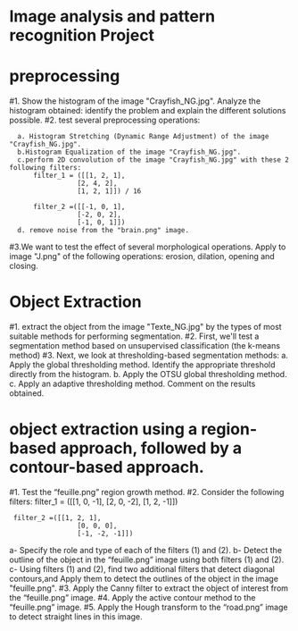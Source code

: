 # Image analysis and pattern recognition Project

 # preprocessing
 #1. Show the histogram of the image "Crayfish_NG.jpg". Analyze the histogram obtained: identify the problem and explain the different solutions possible.
 #2. test several preprocessing operations:

      a. Histogram Stretching (Dynamic Range Adjustment) of the image "Crayfish_NG.jpg".
      b.Histogram Equalization of the image "Crayfish_NG.jpg".
      c.perform 2D convolution of the image "Crayfish_NG.jpg" with these 2 following filters:
          filter_1 = ([[1, 2, 1],
                     [2, 4, 2],
                     [1, 2, 1]]) / 16

          filter_2 =([[-1, 0, 1],
                     [-2, 0, 2],
                     [-1, 0, 1]])
      d. remove noise from the "brain.png" image.
 #3.We want to test the effect of several morphological operations. Apply to image "J.png" of the following operations: erosion, dilation, opening and closing.
 
 # Object Extraction
 #1. extract the object from the image "Texte_NG.jpg" by the types of most suitable methods for performing segmentation.
 #2. First, we'll test a segmentation method based on unsupervised classification (the k-means method)
 #3. Next, we look at thresholding-based segmentation methods:
    a. Apply the global thresholding method. Identify the appropriate threshold directly from the histogram.
    b. Apply the OTSU global thresholding method.
    c. Apply an adaptive thresholding method. Comment on the results obtained.

 # object extraction using a region-based approach, followed by a contour-based approach.
  #1. Test the “feuille.png” region growth method.
  #2. Consider the following filters:
     filter_1 = ([[1, 0, -1],
                     [2, 0, -2],
                     [1, 2, -1]]) 

     filter_2 =([[1, 2, 1],
                     [0, 0, 0],
                     [-1, -2, -1]])

  a- Specify the role and type of each of the filters (1) and (2).
  b- Detect the outline of the object in the “feuille.png” image using both filters (1) and (2). 
  c- Using filters (1) and (2), find two additional filters that detect diagonal contours,and Apply them to detect the outlines of the object   in the image "feuille.png".
 #3. Apply the Canny filter to extract the object of interest from the “feuille.png” image.
 #4. Apply the active contour method to the “feuille.png” image.
 #5. Apply the Hough transform to the “road.png” image to detect straight lines in this image.